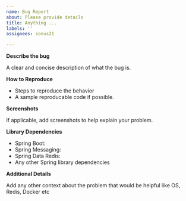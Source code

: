 ```yaml
---
name: Bug Report
about: Please provide details
title: Anything ...
labels: ''
assignees: sonus21

---
```


**Describe the bug**

A clear and concise description of what the bug is.

**How to Reproduce**

* Steps to reproduce the behavior
* A sample reproducable code if possible.

**Screenshots**

If applicable, add screenshots to help explain your problem.

**Library Dependencies**
 - Spring Boot: 
 - Spring Messaging:
 - Spring Data Redis: 
 - Any other Spring library dependencies



**Additional Details**

Add any other context about the problem that would be helpful like OS, Redis, Docker etc
